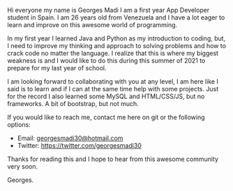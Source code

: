 Hi everyone my name is Georges Madi I am a first year App Developer student in Spain. I am 26 years old from Venezuela
and I have a lot eager to learn and improve on this awesome world of programming.

In my first year I learned Java and Python as my introduction to coding, but, I need to improve my thinking and approach to solving
problems and how to crack code no matter the language. I realize that this is where my biggest weakness is 
and I would like to do this during this summer of 2021 to prepare for my last year of school. 

I am looking forward to collaborating with you at any level, I am here like I said is to learn and if I can at the same time
help with some projects. Just for the record I also learned some MySQL and HTML/CSS/JS, but no frameworks. A bit of bootstrap, but not much.

If you would like to reach me, contact me here on git or the following options:
- Email: georgesmadi30@hotmail.com
- Twitter: https://twitter.com/georgesmadi30

Thanks for reading this and I hope to hear from this awesome community very soon.

Georges.

